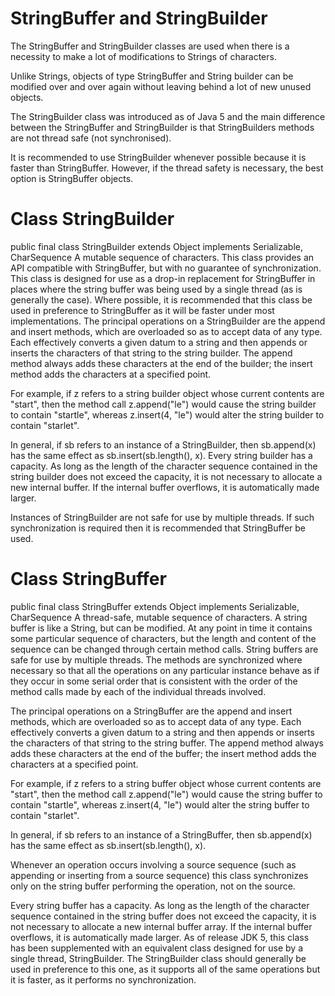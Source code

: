 # StringBuffer and StringBuilder
The StringBuffer and StringBuilder classes are used when there is a necessity to make a lot of modifications 
to Strings of characters.

Unlike Strings, objects of type StringBuffer and String builder can be modified over and over again without leaving behind 
a lot of new unused objects.

The StringBuilder class was introduced as of Java 5 and the main difference between the StringBuffer and StringBuilder 
is that StringBuilders methods are not thread safe (not synchronised).

It is recommended to use StringBuilder whenever possible because it is faster than StringBuffer. 
However, if the thread safety is necessary, the best option is StringBuffer objects.

# Class StringBuilder
public final class StringBuilder
extends Object
implements Serializable, CharSequence
A mutable sequence of characters. 
This class provides an API compatible with StringBuffer, but with no guarantee of synchronization. 
This class is designed for use as a drop-in replacement for StringBuffer in places where the string buffer was being 
used by a single thread (as is generally the case). 
Where possible, it is recommended that this class be used in preference to StringBuffer as it will be faster under most implementations.
The principal operations on a StringBuilder are the append and insert methods, which are overloaded so as to accept data of any type. 
Each effectively converts a given datum to a string and then appends or inserts the characters of that string to the string builder.
The append method always adds these characters at the end of the builder; 
the insert method adds the characters at a specified point.

For example, if z refers to a string builder object whose current contents are "start", 
then the method call z.append("le") would cause the string builder to contain "startle", 
whereas z.insert(4, "le") would alter the string builder to contain "starlet".

In general, if sb refers to an instance of a StringBuilder, then sb.append(x) has the same effect as sb.insert(sb.length(), x). 
Every string builder has a capacity. 
As long as the length of the character sequence contained in the string builder does not exceed the capacity, 
it is not necessary to allocate a new internal buffer. If the internal buffer overflows, it is automatically made larger.

Instances of StringBuilder are not safe for use by multiple threads. 
If such synchronization is required then it is recommended that StringBuffer be used.

# Class StringBuffer
public final class StringBuffer
extends Object
implements Serializable, CharSequence
A thread-safe, mutable sequence of characters. 
A string buffer is like a String, but can be modified. 
At any point in time it contains some particular sequence of characters, 
but the length and content of the sequence can be changed through certain method calls.
String buffers are safe for use by multiple threads. 
The methods are synchronized where necessary so that all the operations on any particular instance behave as if 
they occur in some serial order that is consistent with the order of the method calls made by each of the individual threads involved.

The principal operations on a StringBuffer are the append and insert methods, 
which are overloaded so as to accept data of any type. 
Each effectively converts a given datum to a string and then appends or 
inserts the characters of that string to the string buffer. 
The append method always adds these characters at the end of the buffer; 
the insert method adds the characters at a specified point.

For example, if z refers to a string buffer object whose current contents are "start", 
then the method call z.append("le") would cause the string buffer to contain "startle", 
whereas z.insert(4, "le") would alter the string buffer to contain "starlet".

In general, if sb refers to an instance of a StringBuffer, then sb.append(x) has the same effect as sb.insert(sb.length(), x).

Whenever an operation occurs involving a source sequence (such as appending or inserting from a source sequence) 
this class synchronizes only on the string buffer performing the operation, not on the source.

Every string buffer has a capacity. 
As long as the length of the character sequence contained in the string buffer does not exceed the capacity, 
it is not necessary to allocate a new internal buffer array. 
If the internal buffer overflows, it is automatically made larger. 
As of release JDK 5, this class has been supplemented with an equivalent class designed for use by a single thread, StringBuilder. 
The StringBuilder class should generally be used in preference to this one,
as it supports all of the same operations but it is faster, as it performs no synchronization.
